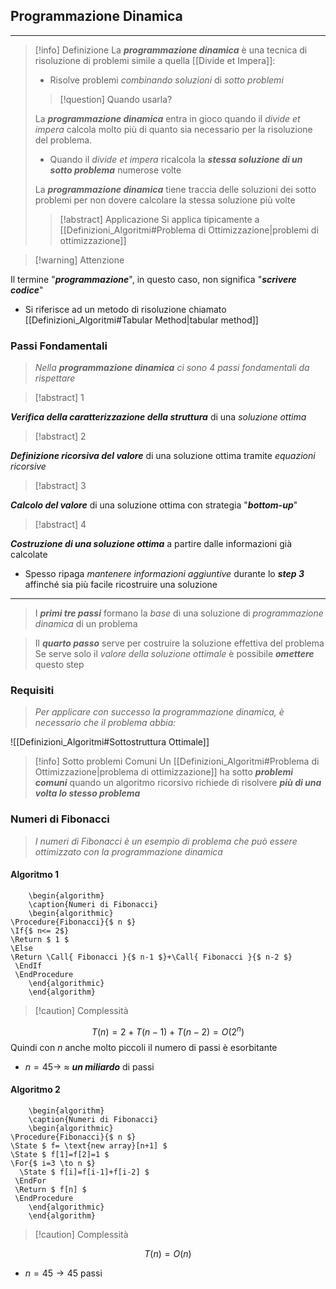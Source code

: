 ## Programmazione Dinamica
---
>[!info] Definizione
>La ***programmazione dinamica*** è una tecnica di risoluzione di problemi simile a quella [[Divide et Impera]]:
>- Risolve problemi *combinando soluzioni* di *sotto problemi*
>
>>[!question] Quando usarla?
>
>La ***programmazione dinamica*** entra in gioco quando il *divide et impera* calcola molto più di quanto sia necessario per la risoluzione del problema.
>- Quando il *divide et impera* ricalcola la ***stessa soluzione di un sotto problema*** numerose volte
>
>La ***programmazione dinamica*** tiene traccia delle soluzioni dei sotto problemi per non dovere calcolare la stessa soluzione più volte
>>[!abstract] Applicazione
>>Si applica tipicamente a [[Definizioni_Algoritmi#Problema di Ottimizzazione|problemi di ottimizzazione]]

>[!warning] Attenzione

Il termine "***programmazione***", in questo caso, non significa "***scrivere codice***"
- Si riferisce ad un metodo di risoluzione chiamato [[Definizioni_Algoritmi#Tabular Method|tabular method]]

### Passi Fondamentali
>*Nella **programmazione dinamica** ci sono 4 passi fondamentali da rispettare*

>[!abstract] 1

***Verifica della caratterizzazione della struttura*** di una *soluzione ottima*

>[!abstract] 2

***Definizione ricorsiva del valore*** di una soluzione ottima tramite *equazioni ricorsive*

>[!abstract] 3

***Calcolo del valore*** di una soluzione ottima con strategia "***bottom-up***"

>[!abstract] 4

***Costruzione di una soluzione ottima*** a partire dalle informazioni già calcolate
- Spesso ripaga *mantenere informazioni aggiuntive* durante lo ***step 3*** affinché sia più facile ricostruire una soluzione
---
>I ***primi tre passi*** formano la *base* di una soluzione di *programmazione dinamica* di un problema

>Il ***quarto passo*** serve per costruire la soluzione effettiva del problema
>Se serve solo il *valore della soluzione ottimale* è possibile ***omettere*** questo step

### Requisiti
>*Per applicare con successo la programmazione dinamica, è necessario che il problema abbia:*

![[Definizioni_Algoritmi#Sottostruttura Ottimale]]

>[!info] Sotto problemi Comuni
>Un [[Definizioni_Algoritmi#Problema di Ottimizzazione|problema di ottimizzazione]] ha sotto ***problemi comuni*** quando un algoritmo ricorsivo richiede di risolvere ***più di una volta lo stesso problema***


### Numeri di Fibonacci
>*I numeri di Fibonacci è un esempio di problema che può essere ottimizzato con la programmazione dinamica*

#### Algoritmo 1
```pseudo
	\begin{algorithm}
	\caption{Numeri di Fibonacci}
	\begin{algorithmic}
\Procedure{Fibonacci}{$ n $}
\If{$ n<= 2$}
\Return $ 1 $
\Else 
\Return \Call{ Fibonacci }{$ n-1 $}+\Call{ Fibonacci }{$ n-2 $}
 \EndIf
 \EndProcedure
	\end{algorithmic}
	\end{algorithm}
```

>[!caution] Complessità

$$
T(n)=2+T(n-1)+T(n-2)=O(2^n)
$$
Quindi con $n$ anche molto piccoli il numero di passi è esorbitante
- $n=45\to \ \approx$ ***un miliardo*** di passi

#### Algoritmo 2
```pseudo
	\begin{algorithm}
	\caption{Numeri di Fibonacci}
	\begin{algorithmic}
\Procedure{Fibonacci}{$ n $}
\State $ f= \text{new array}[n+1] $
\State $ f[1]=f[2]=1 $
\For{$ i=3 \to n $}
  \State $ f[i]=f[i-1]+f[i-2] $
 \EndFor
 \Return $ f[n] $
 \EndProcedure
	\end{algorithmic}
	\end{algorithm}
```

>[!caution] Complessità

$$
T(n)=O(n)
$$
- $n=45 \to 45$ passi 
